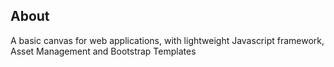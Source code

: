 ## About

A basic canvas for web applications, with lightweight Javascript framework, Asset Management and Bootstrap Templates

